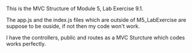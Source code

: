 This is the MVC Structure of Module 5, Lab Exercise 9.1.

The app.js and the index.js files which are outside of M5_LabExercise are suppose to be ouside, if not then my code won't work.

I have the controllers, public and routes as a MVC Sturcture which codes works perfectly. 
